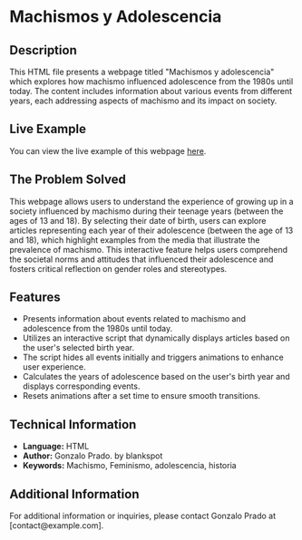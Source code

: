 <h1>Machismos y Adolescencia</h1>

<h2>Description</h2>

<p>This HTML file presents a webpage titled "Machismos y adolescencia" which explores how machismo influenced adolescence from the 1980s until today. The content includes information about various events from different years, each addressing aspects of machismo and its impact on society.</p>

<h2>Live Example</h2>

<p>You can view the live example of this webpage <a href="https://machismo-adolescencia.ar/index.html" target="_blank">here</a>.</p>

<h2>The Problem Solved</h2>

<p>This webpage allows users to understand the experience of growing up in a society influenced by machismo during their teenage years (between the ages of 13 and 18). By selecting their date of birth, users can explore articles representing each year of their adolescence (between the age of 13 and 18), which highlight examples from the media that illustrate the prevalence of machismo. This interactive feature helps users comprehend the societal norms and attitudes that influenced their adolescence and fosters critical reflection on gender roles and stereotypes.</p>

<h2>Features</h2>

<ul>
  <li>Presents information about events related to machismo and adolescence from the 1980s until today.</li>
  <li>Utilizes an interactive script that dynamically displays articles based on the user's selected birth year.</li>
  <li>The script hides all events initially and triggers animations to enhance user experience.</li>
  <li>Calculates the years of adolescence based on the user's birth year and displays corresponding events.</li>
  <li>Resets animations after a set time to ensure smooth transitions.</li>
</ul>

<h2>Technical Information</h2>

<ul>
  <li><strong>Language:</strong> HTML</li>
  <li><strong>Author:</strong> Gonzalo Prado. by blankspot</li>
  <li><strong>Keywords:</strong> Machismo, Feminismo, adolescencia, historia</li>
</ul>

<h2>Additional Information</h2>

<p>For additional information or inquiries, please contact Gonzalo Prado at [contact@example.com].</p>
